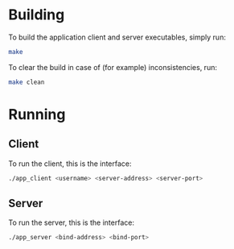 # Building

To build the application client and server executables, simply run:

```sh
make
```

To clear the build in case of (for example) inconsistencies, run:

```sh
make clean
```

# Running

## Client

To run the client, this is the interface:

```sh
./app_client <username> <server-address> <server-port>
```

## Server

To run the server, this is the interface:

```sh
./app_server <bind-address> <bind-port>
```
